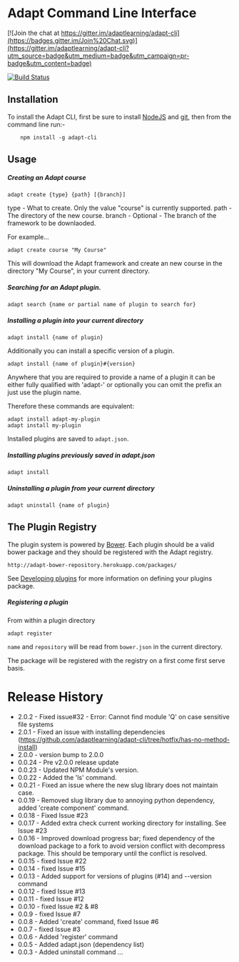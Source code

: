 Adapt Command Line Interface
============================

[![Join the chat at https://gitter.im/adaptlearning/adapt-cli](https://badges.gitter.im/Join%20Chat.svg)](https://gitter.im/adaptlearning/adapt-cli?utm_source=badge&utm_medium=badge&utm_campaign=pr-badge&utm_content=badge)

[![Build Status](https://travis-ci.org/adaptlearning/adapt-cli.png?branch=master)](https://travis-ci.org/adaptlearning/adapt-cli)

Installation
------------

To install the Adapt CLI, first be sure to install [NodeJS](http://nodejs.org) and [git](http://git-scm.com/downloads), then from the command line run:-


        npm install -g adapt-cli


Usage
-----

##### Creating an Adapt course

    adapt create {type} {path} [{branch}]

type - What to create. Only the value "course" is currently supported. 
path - The directory of the new course.
branch - Optional - The branch of the framework to be downlaoded.

For example...

    adapt create course "My Course"

This will download the Adapt framework and create an new course in the directory "My Course", in your current directory.

##### Searching for an Adapt plugin.

    adapt search {name or partial name of plugin to search for}


##### Installing a plugin into your current directory

    adapt install {name of plugin}

Additionally you can install a specific version of a plugin.

    adapt install {name of plugin}#{version}

Anywhere that you are required to provide a name of a plugin it can be either fully qualified with 'adapt-' or optionally you can omit the prefix an just use the plugin name.

Therefore these commands are equivalent:

    adapt install adapt-my-plugin
    adapt install my-plugin

Installed plugins are saved to `adapt.json`. 

##### Installing plugins previously saved in adapt.json

    adapt install


##### Uninstalling a plugin from your current directory

    adapt uninstall {name of plugin}


The Plugin Registry
-------------------

The plugin system is powered by [Bower](http://bower.io/). Each plugin should be a valid bower package and they should be registered with the Adapt registry.

    http://adapt-bower-repository.herokuapp.com/packages/

See [Developing plugins](https://github.com/adaptlearning/adapt_framework/wiki/Developing-plugins) for more information on defining your plugins package.

##### Registering a plugin

From within a plugin directory

    adapt register

`name` and `repository` will be read from `bower.json` in the current directory.

The package will be registered with the registry on a first come first serve basis.

Release History
===============
- 2.0.2 - Fixed issue#32 - Error: Cannot find module 'Q' on case sensitive file systems
- 2.0.1 - Fixed an issue with installing dependencies (https://github.com/adaptlearning/adapt-cli/tree/hotfix/has-no-method-install)
- 2.0.0 - version bump to 2.0.0
- 0.0.24 - Pre v2.0.0 release update
- 0.0.23 - Updated NPM Module's version.
- 0.0.22 - Added the 'ls' command.
- 0.0.21 - Fixed an issue where the new slug library does not maintain case.
- 0.0.19 - Removed slug library due to annoying python dependency, added 'create component' command.
- 0.0.18 - Fixed Issue #23
- 0.0.17 - Added extra check current working directory for installing. See Issue #23
- 0.0.16 - Improved download progress bar; fixed dependency of the download package to a fork to avoid version conflict with decompress package. This should be temporary until the conflict is resolved.
- 0.0.15 - fixed Issue #22
- 0.0.14 - fixed Issue #15
- 0.0.13 - Added support for versions of plugins (#14) and --version command
- 0.0.12 - fixed Issue #13
- 0.0.11 - fixed Issue #12
- 0.0.10 - fixed Issue #2 & #8
- 0.0.9  - fixed Issue #7
- 0.0.8  - Added 'create' command, fixed Issue #6
- 0.0.7  - fixed Issue #3
- 0.0.6  - Added 'register' command
- 0.0.5  - Added adapt.json (dependency list)
- 0.0.3  - Added uninstall command
...
